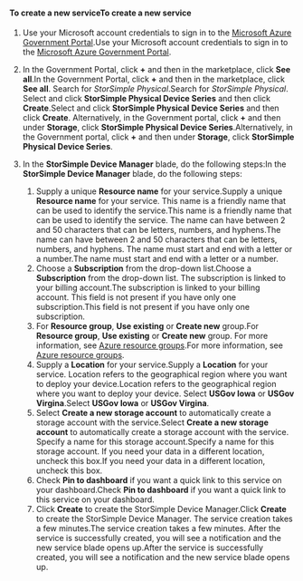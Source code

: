 <!--author=SharS last changed: 9/17/15-->


#### <a name="to-create-a-new-service"></a><span data-ttu-id="c78f9-101">To create a new service</span><span class="sxs-lookup"><span data-stu-id="c78f9-101">To create a new service</span></span>
1. <span data-ttu-id="c78f9-102">Use your Microsoft account credentials to sign in to the [Microsoft Azure Government Portal](https://portal.azure.us/).</span><span class="sxs-lookup"><span data-stu-id="c78f9-102">Use your Microsoft account credentials to sign in to the [Microsoft Azure Government Portal](https://portal.azure.us/).</span></span>
2. <span data-ttu-id="c78f9-103">In the Government Portal, click **+** and then in the marketplace, click **See all**.</span><span class="sxs-lookup"><span data-stu-id="c78f9-103">In the Government Portal, click **+** and then in the marketplace, click **See all**.</span></span> <span data-ttu-id="c78f9-104">Search for _StorSimple Physical_.</span><span class="sxs-lookup"><span data-stu-id="c78f9-104">Search for _StorSimple Physical_.</span></span> <span data-ttu-id="c78f9-105">Select and click **StorSimple Physical Device Series** and then click **Create**.</span><span class="sxs-lookup"><span data-stu-id="c78f9-105">Select and click **StorSimple Physical Device Series** and then click **Create**.</span></span> <span data-ttu-id="c78f9-106">Alternatively, in the Government portal, click **+** and then under **Storage**, click **StorSimple Physical Device Series**.</span><span class="sxs-lookup"><span data-stu-id="c78f9-106">Alternatively, in the Government portal, click **+** and then under **Storage**, click **StorSimple Physical Device Series**.</span></span>
3. <span data-ttu-id="c78f9-107">In the **StorSimple Device Manager** blade, do the following steps:</span><span class="sxs-lookup"><span data-stu-id="c78f9-107">In the **StorSimple Device Manager** blade, do the following steps:</span></span>
   
   1. <span data-ttu-id="c78f9-108">Supply a unique **Resource name** for your service.</span><span class="sxs-lookup"><span data-stu-id="c78f9-108">Supply a unique **Resource name** for your service.</span></span> <span data-ttu-id="c78f9-109">This name is a friendly name that can be used to identify the service.</span><span class="sxs-lookup"><span data-stu-id="c78f9-109">This name is a friendly name that can be used to identify the service.</span></span> <span data-ttu-id="c78f9-110">The name can have between 2 and 50 characters that can be letters, numbers, and hyphens.</span><span class="sxs-lookup"><span data-stu-id="c78f9-110">The name can have between 2 and 50 characters that can be letters, numbers, and hyphens.</span></span> <span data-ttu-id="c78f9-111">The name must start and end with a letter or a number.</span><span class="sxs-lookup"><span data-stu-id="c78f9-111">The name must start and end with a letter or a number.</span></span>
   2. <span data-ttu-id="c78f9-112">Choose a **Subscription** from the drop-down list.</span><span class="sxs-lookup"><span data-stu-id="c78f9-112">Choose a **Subscription** from the drop-down list.</span></span> <span data-ttu-id="c78f9-113">The subscription is linked to your billing account.</span><span class="sxs-lookup"><span data-stu-id="c78f9-113">The subscription is linked to your billing account.</span></span> <span data-ttu-id="c78f9-114">This field is not present if you have only one subscription.</span><span class="sxs-lookup"><span data-stu-id="c78f9-114">This field is not present if you have only one subscription.</span></span>
   3. <span data-ttu-id="c78f9-115">For **Resource group**, **Use existing** or **Create new** group.</span><span class="sxs-lookup"><span data-stu-id="c78f9-115">For **Resource group**, **Use existing** or **Create new** group.</span></span> <span data-ttu-id="c78f9-116">For more information, see [Azure resource groups](https://azure.microsoft.com/documentation/articles/virtual-machines-windows-infrastructure-resource-groups-guidelines/).</span><span class="sxs-lookup"><span data-stu-id="c78f9-116">For more information, see [Azure resource groups](https://azure.microsoft.com/documentation/articles/virtual-machines-windows-infrastructure-resource-groups-guidelines/).</span></span>
   4. <span data-ttu-id="c78f9-117">Supply a **Location** for your service.</span><span class="sxs-lookup"><span data-stu-id="c78f9-117">Supply a **Location** for your service.</span></span> <span data-ttu-id="c78f9-118">Location refers to the geographical region where you want to deploy your device.</span><span class="sxs-lookup"><span data-stu-id="c78f9-118">Location refers to the geographical region where you want to deploy your device.</span></span> <span data-ttu-id="c78f9-119">Select **USGov Iowa** or **USGov Virgina**.</span><span class="sxs-lookup"><span data-stu-id="c78f9-119">Select **USGov Iowa** or **USGov Virgina**.</span></span>
   5. <span data-ttu-id="c78f9-120">Select **Create a new storage account** to automatically create a storage account with the service.</span><span class="sxs-lookup"><span data-stu-id="c78f9-120">Select **Create a new storage account** to automatically create a storage account with the service.</span></span> <span data-ttu-id="c78f9-121">Specify a name for this storage account.</span><span class="sxs-lookup"><span data-stu-id="c78f9-121">Specify a name for this storage account.</span></span> <span data-ttu-id="c78f9-122">If you need your data in a different location, uncheck this box.</span><span class="sxs-lookup"><span data-stu-id="c78f9-122">If you need your data in a different location, uncheck this box.</span></span>
   6. <span data-ttu-id="c78f9-123">Check **Pin to dashboard** if you want a quick link to this service on your dashboard.</span><span class="sxs-lookup"><span data-stu-id="c78f9-123">Check **Pin to dashboard** if you want a quick link to this service on your dashboard.</span></span>
   7. <span data-ttu-id="c78f9-124">Click **Create** to create the StorSimple Device Manager.</span><span class="sxs-lookup"><span data-stu-id="c78f9-124">Click **Create** to create the StorSimple Device Manager.</span></span> <span data-ttu-id="c78f9-125">The service creation takes a few minutes.</span><span class="sxs-lookup"><span data-stu-id="c78f9-125">The service creation takes a few minutes.</span></span> <span data-ttu-id="c78f9-126">After the service is successfully created, you will see a notification and the new service blade opens up.</span><span class="sxs-lookup"><span data-stu-id="c78f9-126">After the service is successfully created, you will see a notification and the new service blade opens up.</span></span>



